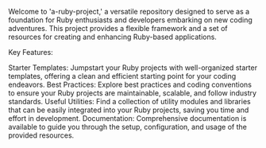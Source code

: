 Welcome to 'a-ruby-project,' a versatile repository designed to serve as a foundation for Ruby enthusiasts and developers embarking on new coding adventures. This project provides a flexible framework and a set of resources for creating and enhancing Ruby-based applications.

Key Features:

Starter Templates: Jumpstart your Ruby projects with well-organized starter templates, offering a clean and efficient starting point for your coding endeavors.
Best Practices: Explore best practices and coding conventions to ensure your Ruby projects are maintainable, scalable, and follow industry standards.
Useful Utilities: Find a collection of utility modules and libraries that can be easily integrated into your Ruby projects, saving you time and effort in development.
Documentation: Comprehensive documentation is available to guide you through the setup, configuration, and usage of the provided resources.
